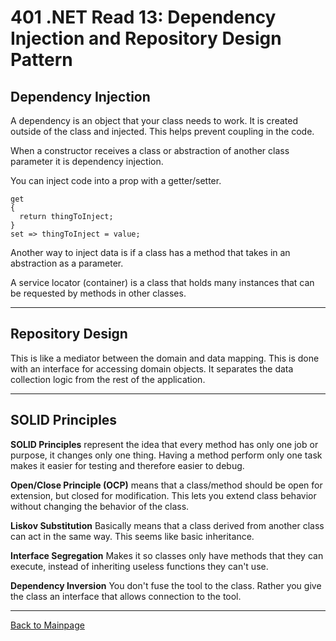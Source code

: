 # 401 .NET Read 13: Dependency Injection and Repository Design Pattern

## Dependency Injection

A dependency is an object that your class needs to work.  It is created outside of the class and injected.  This helps prevent coupling in the code.

When a constructor receives a class or abstraction of another class parameter it is dependency injection.

You can inject code into a prop with a getter/setter.
```
get
{
  return thingToInject;
}
set => thingToInject = value;
```

Another way to inject data is if a class has a method that takes in an abstraction as a parameter.

A service locator (container) is a class that holds many instances that can be requested by methods in other classes.

<hr>

## Repository Design

This is like a mediator between the domain and data mapping.  This is done with an interface for accessing domain objects.  It separates the data collection logic from the rest of the application.

<hr>

## SOLID Principles
**SOLID Principles** represent the idea that every method has only one job or purpose, it changes only one thing.  Having a method perform only one task makes it easier for testing and therefore easier to debug.

**Open/Close Principle (OCP)** means that a class/method should be open for extension, but closed for modification.  This lets you extend class behavior without changing the behavior of the class.  

**Liskov Substitution**
Basically means that a class derived from another class can act in the same way.  This seems like basic inheritance. 

**Interface Segregation**
Makes it so classes only have methods that they can execute, instead of inheriting useless functions they can't use.

**Dependency Inversion**
You don't fuse the tool to the class.  Rather you give the class an interface that allows connection to the tool.  

<hr>

[Back to Mainpage](../code-fellows.md)<br>